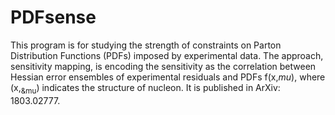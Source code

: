 # PDFsense
This program is for studying the strength of constraints on Parton Distribution Functions (PDFs) imposed by experimental data. 
The approach, sensitivity mapping, is encoding the sensitivity as the correlation between Hessian error ensembles of experimental residuals and PDFs f(x,$mu$), where (x,<sub>&mu</sub>) indicates the structure of nucleon. It is published in ArXiv: 1803.02777. 

